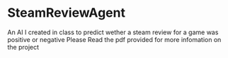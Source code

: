 # SteamReviewAgent
An AI I created in class to predict wether a steam review for a game was positive or negative
Please Read the pdf provided for more infomation on the project

